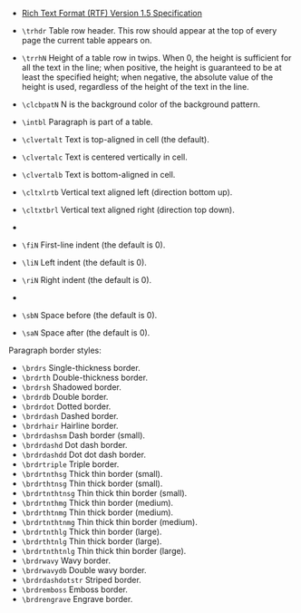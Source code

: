 
- [Rich Text Format (RTF) Version 1.5 Specification](http://www.biblioscape.com/rtf15_spec.htm#Heading40)

- `\trhdr` 	Table row header. This row should appear at the top of every page the current table appears on.
- `\trrhN` 	Height of a table row in twips. When 0, the height is sufficient for all the text in the line; when positive, the height is guaranteed to be at least the specified height; when negative, the absolute value of the height is used, regardless of the height of the text in the line.
- `\clcbpatN` 	N is the background color of the background pattern.
- `\intbl` 	Paragraph is part of a table.
- `\clvertalt` 	Text is top-aligned in cell (the default).
- `\clvertalc` 	Text is centered vertically in cell.
- `\clvertalb` 	Text is bottom-aligned in cell.
- `\cltxlrtb` 	Vertical text aligned left (direction bottom up).
- `\cltxtbrl` 	Vertical text aligned right (direction top down).
- 
- `\fiN` 	First-line indent (the default is 0).
- `\liN` 	Left indent (the default is 0).
- `\riN` 	Right indent (the default is 0).
- 
- `\sbN` 	Space before (the default is 0).
- `\saN` 	Space after (the default is 0).

Paragraph border styles:

- `\brdrs` 	Single-thickness border.
- `\brdrth` 	Double-thickness border.
- `\brdrsh` 	Shadowed border.
- `\brdrdb` 	Double border.
- `\brdrdot` 	Dotted border.
- `\brdrdash` 	Dashed border.
- `\brdrhair` 	Hairline border.
- `\brdrdashsm` 	Dash border (small).
- `\brdrdashd` 	Dot dash border.
- `\brdrdashdd` 	Dot dot dash border.
- `\brdrtriple` 	Triple border.
- `\brdrtnthsg` 	Thick thin border (small).
- `\brdrthtnsg` 	Thin thick border (small).
- `\brdrtnthtnsg` 	Thin thick thin border (small).
- `\brdrtnthmg` 	Thick thin border (medium).
- `\brdrthtnmg` 	Thin thick border (medium).
- `\brdrtnthtnmg` 	Thin thick thin border (medium).
- `\brdrtnthlg` 	Thick thin border (large).
- `\brdrthtnlg` 	Thin thick border (large).
- `\brdrtnthtnlg` 	Thin thick thin border (large).
- `\brdrwavy` 	Wavy border.
- `\brdrwavydb` 	Double wavy border.
- `\brdrdashdotstr` 	Striped border.
- `\brdremboss` 	Emboss border.
- `\brdrengrave` 	Engrave border.

